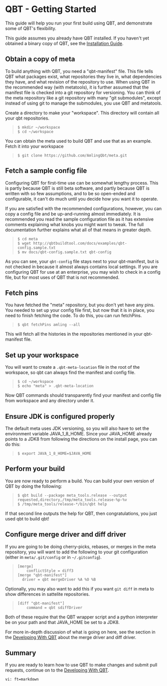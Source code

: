 # QBT - Getting Started

This guide will help you run your first build using QBT, and demonstrate some of QBT's flexibility.

This guide assumes you already have QBT installed.  If you haven't yet obtained a binary copy of QBT, see the [Installation Guide](install.html).

## Obtain a copy of meta

To build anything with QBT, you need a "qbt-manifest" file.  This file tells QBT what packages exist, what repositories they live in, what dependencies they have, and what revision of the repository to use.  When using QBT in the recommended way (with metatools), it is further assumed that the manifest file is checked into a git repository for versioning.  You can think of the meta repository like a git repository with many "git submodules", except instead of using git to manage the submodules, you use QBT and metatools.

Create a directory to make your "workspace".  This directory will contain all your qbt repositories.

>     $ mkdir ~/workspace
>     $ cd ~/workspace

You can obtain the meta used to build QBT and use that as an example.  Fetch it into your workspace

>     $ git clone https://github.com/AmlingQbt/meta.git

## Fetch a sample config file

Configuring QBT for first-time use can be somewhat lengthy process.  This is partly because QBT is still beta software, and partly because QBT is written with so few assumptions, and to be so open-ended and configurable, it can't do much until you decide how you want it to operate.

If you are satisfied with the recommended configurations, however, you can copy a config file and be up-and-running almost immediately.  It is recommended you read the sample configuration file as it has extensive comments explaining what knobs you might want to tweak.  The full documentation further explains what all of that means in greater depth.

>     $ cd meta
>     $ wget http://qbtbuildtool.com/docs/examples/qbt-config.sample.txt
>     $ mv docs/qbt-config.sample.txt qbt-config

As you can see, your `qbt-config` file stays next to your qbt-manifest, but is not checked in because it almost always contains local settings.  If you are configuring QBT for use at an enterprise, you may wish to check in a config file, but for most uses of QBT that is not recommended.

## Fetch pins

You have fetched the "meta" repository, but you don't yet have any pins.  You needed to set up your config file first, but now that it is in place, you need to finish fetching the code.  To do this, you can run fetchPins.

>     $ qbt fetchPins amling --all

This will fetch all the histories in the repositories mentioned in your qbt-manifest file.

## Set up your workspace

You will want to create a `.qbt-meta-location` file in the root of the workspace, so qbt can always find the manifest and config file.

>     $ cd ~/workspace
>     $ echo "meta" > .qbt-meta-location

Now QBT commands should transparently find your manifest and config file from workspace and any directory under it.

## Ensure JDK is configured properly

The default meta uses JDK versioning, so you will also have to set the environment variable JAVA_1_8_HOME.  Since your JAVA_HOME already points to a JDK8 from following the directions on the install page, you can do this:

>     $ export JAVA_1_8_HOME=$JAVA_HOME

## Perform your build

You are now ready to perform a build.  You can build your own version of QBT by doing the following:

>     $ qbt build --package meta_tools.release --output requested,directory,/tmp/meta_tools.release-%p-%v
>     $ /tmp/meta_tools/release-*/bin/qbt help

If that second line outputs the help for QBT, then congratulations, you just used qbt to build qbt!

## Configure merge driver and diff driver

If you are going to be doing cherry-picks, rebases, or merges in the meta repository, you will want to add the following to your git configuration (either in `meta/.git/config` or in `~/.gitconfig`).

>     [merge]
>         conflictStyle = diff3
>     [merge "qbt-manifest"]
>     	driver = qbt mergeDriver %A %O %B

Optionally, you may also want to add this if you want `git diff` in meta to show differences in sattelite repositories.

>     [diff "qbt-manifest"]
>         command = qbt sdiffDriver  

Both of these require that the QBT wrapper script and a python interpreter be on your path and that JAVA_HOME be set to a JDK8.

For more in-depth discussion of what is going on here, see the section in the [Developing With QBT](development-guide.html) about the merge driver and diff driver.

## Summary

If you are ready to learn how to use QBT to make changes and submit pull requests, continue on to the [Developing With QBT](development-guide.html).

    vi: ft=markdown

